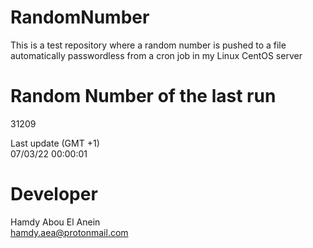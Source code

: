 # RandomNumber    
This is a test repository where a random number is pushed to a file automatically passwordless from a cron job in my Linux CentOS server    
# Random Number of the last run   
31209
      
Last update (GMT +1)    
07/03/22 00:00:01
# Developer    
Hamdy Abou El Anein   
hamdy.aea@protonmail.com

